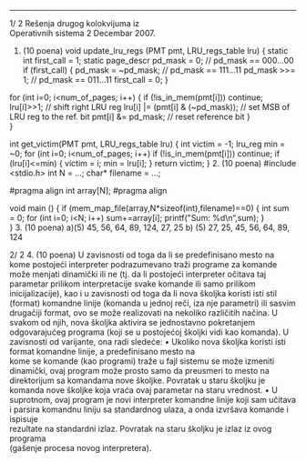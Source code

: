 --------------------------------------------------------------------------------


1/  2 
Rešenja drugog kolokvijuma iz  
Operativnih sistema 2 
Decembar 2007. 
1. (10 poena) 
void update_lru_regs (PMT pmt, LRU_regs_table lru) { 
  static int first_call = 1; 
  static page_descr pd_mask = 0; // pd_mask == 000...00 
  if (first_call) { 
    pd_mask = ~pd_mask;  // pd_mask == 111...11 
    pd_mask >>= 1;  // pd_mask == 011...11 
    first_call = 0; 
  }   
 
  for (int i=0; i<num_of_pages; i++) { 
    if (!is_in_mem(pmt[i])) continue; 
    lru[i]>>1;  // shift right LRU reg 
    lru[i] |= (pmt[i] & (~pd_mask)); // set MSB of LRU reg to the ref. bit 
    pmt[i] &= pd_mask;  // reset reference bit 
  }   
} 
 
 
int get_victim(PMT pmt, LRU_regs_table lru) { 
  int victim = -1; 
  lru_reg min = ~0; 
  for (int i=0; i<num_of_pages; i++) 
    if (!is_in_mem(pmt[i])) continue; 
    if (lru[i]<=min) { 
      victim = i; 
      min = lru[i]; 
    } 
  return victim; 
} 
2. (10 poena) 
#include <stdio.h> 
int N = ...; 
char* filename = ...; 
 
#pragma align 
int array[N]; 
#pragma align 
 
void main () { 
  if (mem_map_file(array,N*sizeof(int),filename)==0) { 
    int sum = 0; 
    for (int i=0; i<N; i++) sum+=array[i]; 
    printf("Sum: %d\n“,sum); 
  }   
} 
3. (10 poena) 
a)(5) 45, 56, 64, 89, 124, 27, 25 
b)  (5) 27, 25, 45, 56, 64, 89, 124 

2/  2 
4. (10 poena) 
U   zavisnosti   od   toga   da   li   se   predefinisano   mesto   na   kome   postojeći interpreter 
podrazumevano traži programe za komande može menjati dinamički ili ne (tj. da li postojeći 
interpreter  očitava  taj  parametar  prilikom  interpretacije  svake  komande  ili  samo  prilikom 
inicijalizacije), kao i u zavisnosti od toga da li nova školjka koristi isti stil (format) komandne 
linije  (komanda  u  jednoj  reči,  iza  nje  parametri)  ili  sasvim  drugačiji format,  ovo  se  može 
realizovati  na  nekoliko  različitih  načina.  U  svakom  od  njih,  nova  školjka  aktivira  se 
jednostavno  pokretanjem  odgovarajućeg  programa  (koji  se  u  postojećoj  školjki  vidi  kao 
komanda). U zavisnosti od varijante, ona radi sledeće: 
• Ukoliko  nova  školjka  koristi  isti  format  komandne  linije,  a  predefinisano  mesto  na  
kome  se  komande  (kao  programi)  traže  u  fajl  sistemu  se  može  izmeniti  dinamički, 
ovaj program može prosto samo da preusmeri to mesto na direktorijum sa komandama 
nove  školjke. Povratak  u  staru  školjku  je  komanda  nove  školjke  koja  vraća  ovaj 
parametar na staru vrednost. 
• U  suprotnom,  ovaj  program  je  novi  interpreter  komandne  linije  koji  sam  učitava  i 
parsira  komandnu  liniju sa  standardnog  ulaza,  a  onda  izvršava  komande  i  ispisuje  
rezultate  na  standardni  izlaz. Povratak  na  staru  školjku  je  izlaz  iz  ovog  programa  
(gašenje procesa novog interpretera). 